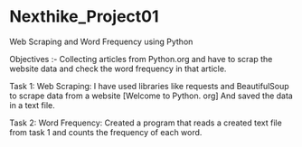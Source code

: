 # Nexthike_Project01
Web Scraping and Word Frequency using Python

Objectives :-  Collecting articles from Python.org and have to scrap the website data and check the word frequency in that article.

Task 1: Web Scraping: I have used libraries like requests and BeautifulSoup to scrape data from a website [Welcome to Python. org]
And saved the data in a text file.

Task 2: Word Frequency: Created a program that reads a created text file from task 1 and counts the frequency of each word.
